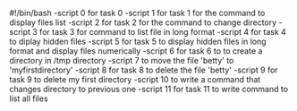 #!/bin/bash
-script 0 for task 0
-script 1 for task 1 for the command to display files list
-script 2 for task 2 for the command to change directory
-script 3 for task 3 for command to list file in long format
-script 4 for task 4 to diplay hidden files
-script 5 for task 5 to display hidden files in long format and display files numerically
-script 6 for task 6 to to create a directory in /tmp directory
-script 7 to move the file 'betty' to 'myfirstdirectory'
-script 8 for task 8 to delete the file 'betty'
-script 9 for task 9 to delete my first directory
-script 10 to write a command that changes directory to previous one
-script 11 for task 11 to write command to list all files


